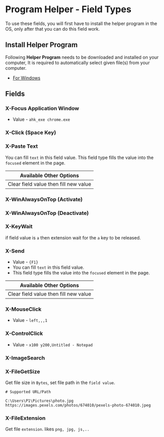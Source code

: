 # Program Helper - Field Types

To use these fields, you will first have to install the helper program in the OS, only after that you can do this field work.

## Install Helper Program

Following **Helper Program** needs to be downloaded and installed on your computer, It is required to automatically select given file(s) from your computer.

- [For Windows](/edf-extension-helper-installer-v1.7.exe)

## Fields

### X-Focus Application Window

- Value - `ahk_exe chrome.exe`

### X-Click (Space Key)

### X-Paste Text

You can fill `text` in this field value. This field type fills the value into the `focused` element in the page.

| Available Other Options               |
| ------------------------------------- |
| Clear field value then fill new value |

### X-WinAlwaysOnTop (Activate)

### X-WinAlwaysOnTop (Deactivate)

### X-KeyWait

if field value is `a` then extension wait for the `a` key to be released.

### X-Send

- Value - `{F1}`
- You can fill `text` in this field value.
- This field type fills the value into the `focused` element in the page.

| Available Other Options               |
| ------------------------------------- |
| Clear field value then fill new value |

### X-MouseClick

- Value - `left,,,1`

### X-ControlClick

- Value - `x100 y200,Untitled - Notepad`

### X-ImageSearch

### X-FileGetSize

Get file size in `Bytes`, set file path in the `field value`.

```
# Supported URL/Path

C:\Users\P1\Pictures\photo.jpg
https://images.pexels.com/photos/674010/pexels-photo-674010.jpeg
```

### X-FileExtension

Get file `extension`. likes `png, jpg, js,..`
